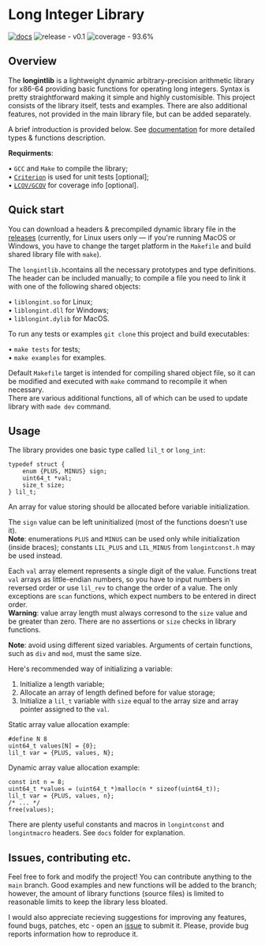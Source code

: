 # Long Integer Library

[![docs](https://img.shields.io/badge/docs-blue)](https://github.com/l8stwisd8m/longintlib/blob/main/docs/Documentation.md)
![release - v0.1](https://img.shields.io/badge/release-v0.1-violet)
![coverage - 93.6%](https://img.shields.io/static/v1?label=coverage&message=93.6%&color=blueviolet)

## Overview

The **longintlib** is a lightweight dynamic arbitrary-precision arithmetic library for x86-64 providing basic functions for operating long integers. Syntax is pretty straightforward making it simple and highly customisible. This project consists of the library itself, tests and examples. There are also additional features, not provided in the main library file, but can be added separately.

A brief introduction is provided below. See [documentation](https://github.com/l8stwisd8m/longintlib/blob/main/docs/Documentation.md) for more detailed types & functions description.

**Requirments**:  

• `GCC` and `Make` to compile the library;  
• [`Criterion`](https://github.com/Snaipe/Criterion) is used for unit tests [optional];  
• [`LCOV/GCOV`](https://github.com/linux-test-project/lcov) for coverage info [optional].  

## Quick start

You can download a headers & precompiled dynamic library file in the [releases](https://github.com/l8stwisd8m/longintlib/releases) (currently, for Linux users only — if you're running MacOS or Windows, you have to change the target platform in the `Makefile` and build shared library file with `make`).

The `longintlib.h`contains all the necessary prototypes and type definitions. The header can be included manually; to compile a file you need to link it with one of the following shared objects:  

• `liblongint.so` for Linux;  
• `liblongint.dll` for Windows;  
• `liblongint.dylib` for MacOS.  

To run any tests or examples `git clone` this project and build executables:  

• `make tests` for tests;  
• `make examples` for examples.  

Default `Makefile` target is intended for compiling shared object file, so it can be modified and executed with `make` command to recompile it when necessary.  
There are various additional functions, all of which can be used to update library with `made dev` command.

## Usage

The library provides one basic type called `lil_t` or `long_int`:

```
typedef struct {
    enum {PLUS, MINUS} sign;
    uint64_t *val;
    size_t size;
} lil_t;
```

An array for value storing should be allocated before variable initialization.

The `sign` value can be left uninitialized (most of the functions doesn't use it).  
**Note**: enumerations `PLUS` and `MINUS` can be used only while initialization (inside braces); constants `LIL_PLUS` and `LIL_MINUS` from `longintconst.h` may be used instead.

Each `val` array element represents a single digit of the value. Functions treat `val` arrays as little-endian numbers, so you have to input numbers in reversed order or use `lil_rev` to change the order of a value. The only exceptions are `scan` functions, which expect numbers to be entered in direct order.  
**Warning**: value array length must always corresond to the `size` value and be greater than zero. There are no assertions or `size` checks in library functions.

**Note**: avoid using different sized variables. Arguments of certain functions, such as `div` and `mod`, must the same size.

Here's recommended way of initializing a variable:

1. Initialize a length variable;
2. Allocate an array of length defined before for value storage;
3. Initialize a `lil_t` variable with `size` equal to the array size and array pointer assigned to the `val`.

Static array value allocation example:

```
#define N 8
uint64_t values[N] = {0};
lil_t var = {PLUS, values, N};
```

Dynamic array value allocation example:

```
const int n = 8;
uint64_t *values = (uint64_t *)malloc(n * sizeof(uint64_t));
lil_t var = {PLUS, values, n};
/* ... */
free(values);
```

There are plenty useful constants and macros in `longintconst` and `longintmacro` headers. See `docs` folder for explanation.

## Issues, contributing etc.

Feel free to fork and modify the project! You can contribute anything to the `main` branch. Good examples and new functions will be added to the branch; however, the amount of library functions (source files) is limited to reasonable limits to keep the library less bloated.

I would also appreciate recieving suggestions for improving any features, found bugs, patches, etc - open an [issue](https://github.com/l8stwisd8m/longintlib/issues) to submit it. Please, provide bug reports information how to reproduce it.
